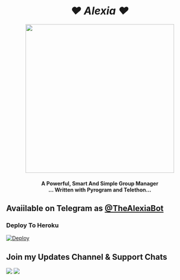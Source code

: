 <h1 align="center"><b><i>❤ Alexia ❤</i></b></h1>


<p align="center"><a href="https://t.me/TheAlexiabotDiscussion"><img src="https://telegra.ph/file/bec69757a682665cbacf3.jpg" width="400"></a></p>
<p align="center">
  <h4 align="center"><b>A Powerful, Smart And Simple Group Manager <br> ... Written with  Pyrogram and Telethon...</b></h4>  


## Avaiilable on Telegram as [@TheAlexiaBot](https://t.me/TheAlexiaBot)

### Deploy To Heroku</h4>
[![Deploy](https://www.herokucdn.com/deploy/button.svg)](https://heroku.com/deploy?template=https://github.com/Gaming-Lasith/TheAlexiaBot)




## Join my Updates Channel & Support Chats
<a href="https://t.me/TheAlexiabotDisscussion"><img src="https://img.shields.io/badge/Join-Telegram%20Channel-red.svg?logo=Telegram"></a>
<a href="https://t.me/TheAlexiabotUpdates"><img src="https://img.shields.io/badge/Join-Telegram%20Group-blue.svg?logo=telegram"></a>
